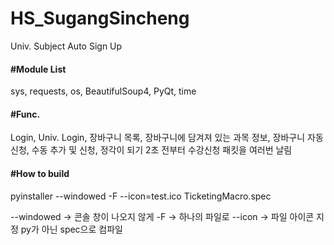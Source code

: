 # HS_SugangSincheng
Univ. Subject Auto Sign Up

#### #Module List
sys, requests, os, BeautifulSoup4, PyQt, time


#### #Func.
Login, Univ. Login, 장바구니 목록, 장바구니에 담겨져 있는 과목 정보, 장바구니 자동 신청, 수동 추가 및 신청, 정각이 되기 2초 전부터 수강신청 패킷을 여러번 날림


#### #How to build

pyinstaller --windowed -F --icon=test.ico TicketingMacro.spec

--windowed -> 콘솔 창이 나오지 않게
-F -> 하나의 파일로
--icon -> 파일 아이콘 지정
py가 아닌 spec으로 컴파일
